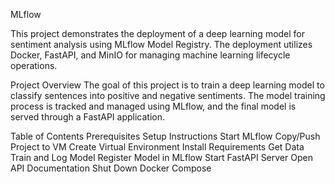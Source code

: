MLflow



This project demonstrates the deployment of a deep learning model for sentiment analysis using MLflow Model Registry. The deployment utilizes Docker, FastAPI, and MinIO for managing machine learning lifecycle operations.

Project Overview
The goal of this project is to train a deep learning model to classify sentences into positive and negative sentiments. The model training process is tracked and managed using MLflow, and the final model is served through a FastAPI application.

Table of Contents
Prerequisites
Setup Instructions
Start MLflow
Copy/Push Project to VM
Create Virtual Environment
Install Requirements
Get Data
Train and Log Model
Register Model in MLflow
Start FastAPI Server
Open API Documentation
Shut Down Docker Compose
